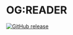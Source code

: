 # OG:READER

[![GitHub release](https://img.shields.io/github/release/attus74/og_reader.svg)](https://GitHub.com/attus74/og_reader/releases/)